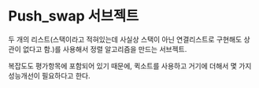 # Push_swap 서브젝트

두 개의 리스트(스택이라고 적혀있는데 사실상 스택이 아닌 연결리스트로 구현해도 상관이 없다고 함.)를 사용해서 정렬 알고리즘을 만드는 서브젝트.

복잡도도 평가항목에 포함되어 있기 때문에, 퀵소트를 사용하고 거기에 더해서 몇 가지 성능개선이 필요하다고 한다.
